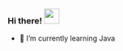 ### Hi there! <img src="https://raw.githubusercontent.com/MartinHeinz/MartinHeinz/master/wave.gif" width="30px">
- 🌱 I’m currently learning Java
<!--
**honeySleepr/honeySleepr** is a ✨ _special_ ✨ repository because its `README.md` (this file) appears on your GitHub profile.

Here are some ideas to get you started:

- 🔭 I’m currently working on ...

- 👯 I’m looking to collaborate on ...
- 🤔 I’m looking for help with ...
- 💬 Ask me about ...
- 📫 How to reach me: ...
- 😄 Pronouns: ...
- ⚡ Fun fact: ...
-->
